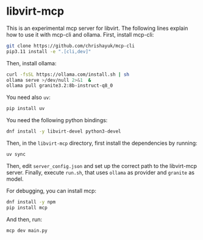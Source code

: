 # libvirt-mcp
This is an experimental mcp server for libvirt. The
following lines explain how to use it with mcp-cli and ollama.
First, install mcp-cli:
```bash
git clone https://github.com/chrishayuk/mcp-cli
pip3.11 install -e ".[cli,dev]"
```
Then, install ollama:
```bash
curl -fsSL https://ollama.com/install.sh | sh
ollama serve >/dev/null 2>&1  &
ollama pull granite3.2:8b-instruct-q8_0
```
You need also `uv`:
```bash
pip install uv
```
You need the following python bindings:
```bash
dnf install -y libvirt-devel python3-devel
```
Then, in the `libvirt-mcp` directory, first install the dependencies by running:
```bash
uv sync
```
Then, edit `server_config.json` and set up the correct path to the libvirt-mcp
server. Finally, execute `run.sh`, that uses `ollama` as provider and `granite`
as model.

For debugging, you can install mcp:
```bash
dnf install -y npm
pip install mcp
```
And then, run:
```bash
mcp dev main.py
```
